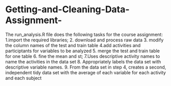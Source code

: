 # Getting-and-Cleaning-Data-Assignment-
The run_analysis.R file does the following tasks for the course assignment:
1.import the required libraries;
2. download and process raw data
3. modify the column names of the test and train table
4.add activities and participtants for variables to be analyzed
5. merge the test and train table for one table
6. fine the mean and st;
7.Uses descriptive activity names to name the activities in the data set
8. Appropriately labels the data set with descriptive variable names.
9. From the data set in step 4, creates a second, independent tidy data set with the average of each variable for each activity and each subject
